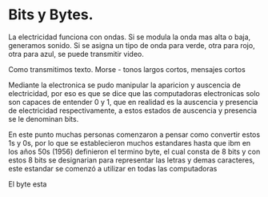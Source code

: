 # Bits y Bytes.

La electricidad funciona con ondas.
Si se modula la onda mas alta o baja, generamos sonido.
Si se asigna un tipo de onda para verde, otra para rojo, otra para azul, se puede transmitir video.

Como transmitimos texto.
Morse - tonos largos cortos, mensajes cortos

Mediante la electronica se pudo manipular la aparicion y auscencia de electricidad, por eso es que se dice que las computadoras electronicas solo son capaces de entender 0 y 1, que en realidad es la auscencia y presencia de electricidad respectivamente, a estos estados de auscencia y presencia se le denominan bits.

En este punto muchas personas comenzaron a pensar como convertir estos 1s y 0s, por lo que se establecieron muchos estandares hasta que ibm en los años 50s (1956) definieron el termino byte, el cual consta de 8 bits y con estos 8 bits se designarian para representar las letras y demas caracteres, este estandar se comenzó a utilizar en todas las computadoras

El byte esta